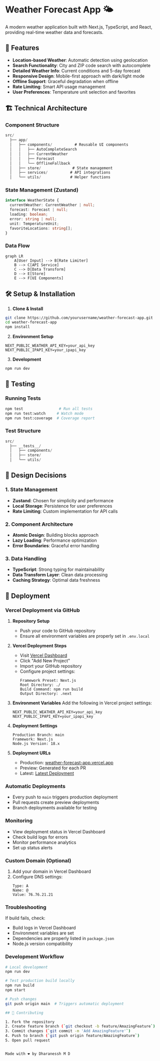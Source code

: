 # Weather Forecast App 🌤️

A modern weather application built with Next.js, TypeScript, and React, providing real-time weather data and forecasts.

## 🚀 Features

- **Location-based Weather**: Automatic detection using geolocation
- **Search Functionality**: City and ZIP code search with autocomplete
- **Detailed Weather Info**: Current conditions and 5-day forecast
- **Responsive Design**: Mobile-first approach with dark/light mode
- **Offline Support**: Graceful degradation when offline
- **Rate Limiting**: Smart API usage management
- **User Preferences**: Temperature unit selection and favorites

## 🏗️ Technical Architecture

### Component Structure
```typescript
src/
  ├── app/
  │   ├── components/          # Reusable UI components
  │   │   ├── AutoCompleteSearch
  │   │   ├── CurrentWeather
  │   │   ├── Forecast
  │   │   └── OfflineFallback
  │   ├── store/              # State management
  │   ├── services/          # API integrations
  │   └── utils/             # Helper functions
```

### State Management (Zustand)
```typescript
interface WeatherState {
  currentWeather: CurrentWeather | null;
  forecast: Forecast | null;
  loading: boolean;
  error: string | null;
  unit: TemperatureUnit;
  favoriteLocations: string[];
}
```

### Data Flow
```mermaid
graph LR
    A[User Input] --> B[Rate Limiter]
    B --> C[API Service]
    C --> D[Data Transform]
    D --> E[Store]
    E --> F[UI Components]
```

## 🛠️ Setup & Installation

1. **Clone & Install**
```bash
git clone https://github.com/yourusername/weather-forecast-app.git
cd weather-forecast-app
npm install
```

2. **Environment Setup**
```plaintext
NEXT_PUBLIC_WEATHER_API_KEY=your_api_key
NEXT_PUBLIC_IPAPI_KEY=your_ipapi_key
```

3. **Development**
```bash
npm run dev
```

## 🧪 Testing

### Running Tests
```bash
npm test                # Run all tests
npm run test:watch     # Watch mode
npm run test:coverage  # Coverage report
```

### Test Structure
```typescript
src/
  ├── __tests__/
  │   ├── components/
  │   ├── store/
  │   └── utils/
```

## 📝 Design Decisions

### 1. State Management
- **Zustand**: Chosen for simplicity and performance
- **Local Storage**: Persistence for user preferences
- **Rate Limiting**: Custom implementation for API calls

### 2. Component Architecture
- **Atomic Design**: Building blocks approach
- **Lazy Loading**: Performance optimization
- **Error Boundaries**: Graceful error handling

### 3. Data Handling
- **TypeScript**: Strong typing for maintainability
- **Data Transform Layer**: Clean data processing
- **Caching Strategy**: Optimal data freshness

## 🚀 Deployment

### Vercel Deployment via GitHub

1. **Repository Setup**
   - Push your code to GitHub repository
   - Ensure all environment variables are properly set in `.env.local`

2. **Vercel Deployment Steps**
   - Visit [Vercel Dashboard](https://vercel.com/dashboard)
   - Click "Add New Project"
   - Import your GitHub repository
   - Configure project settings:
     ```plaintext
     Framework Preset: Next.js
     Root Directory: ./
     Build Command: npm run build
     Output Directory: .next
     ```

3. **Environment Variables**
   Add the following in Vercel project settings:
   ```plaintext
   NEXT_PUBLIC_WEATHER_API_KEY=your_api_key
   NEXT_PUBLIC_IPAPI_KEY=your_ipapi_key
   ```

4. **Deployment Settings**
   ```plaintext
   Production Branch: main
   Framework: Next.js
   Node.js Version: 18.x
   ```

5. **Deployment URLs**
   - Production: [weather-forecast-app.vercel.app](https://weather-forecast-app.vercel.app)
   - Preview: Generated for each PR
   - Latest: [Latest Deployment](https://weather-forecast-app-git-main-yourusername.vercel.app)

### Automatic Deployments

- Every push to `main` triggers production deployment
- Pull requests create preview deployments
- Branch deployments available for testing

### Monitoring

- View deployment status in Vercel Dashboard
- Check build logs for errors
- Monitor performance analytics
- Set up status alerts

### Custom Domain (Optional)

1. Add your domain in Vercel Dashboard
2. Configure DNS settings:
   ```plaintext
   Type: A
   Name: @
   Value: 76.76.21.21
   ```

### Troubleshooting

If build fails, check:
- Build logs in Vercel Dashboard
- Environment variables are set
- Dependencies are properly listed in `package.json`
- Node.js version compatibility

### Development Workflow

```bash
# Local development
npm run dev

# Test production build locally
npm run build
npm start

# Push changes
git push origin main  # Triggers automatic deployment

## 🤝 Contributing

1. Fork the repository
2. Create feature branch (`git checkout -b feature/AmazingFeature`)
3. Commit changes (`git commit -m 'Add AmazingFeature'`)
4. Push to branch (`git push origin feature/AmazingFeature`)
5. Open pull request


Made with ❤️ by Dharanessh M D